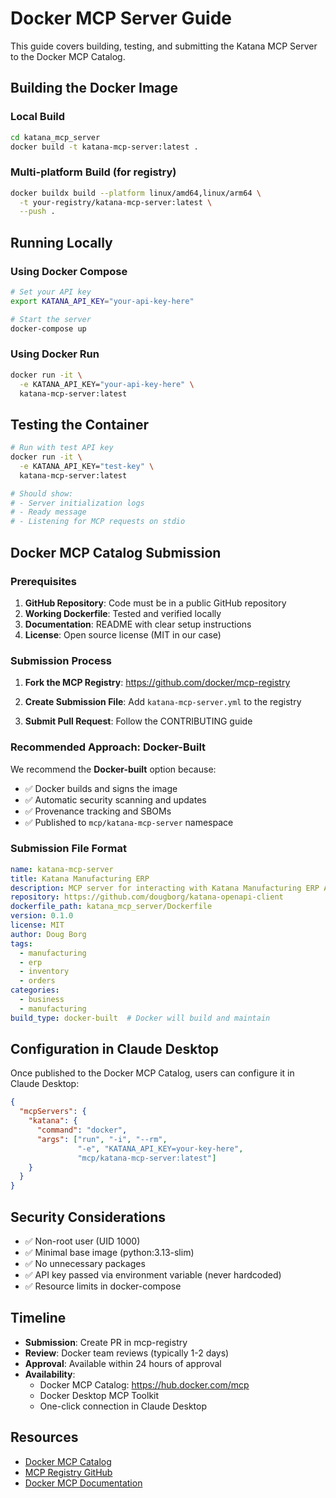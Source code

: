 # Docker MCP Server Guide

This guide covers building, testing, and submitting the Katana MCP Server to the Docker
MCP Catalog.

## Building the Docker Image

### Local Build

```bash
cd katana_mcp_server
docker build -t katana-mcp-server:latest .
```

### Multi-platform Build (for registry)

```bash
docker buildx build --platform linux/amd64,linux/arm64 \
  -t your-registry/katana-mcp-server:latest \
  --push .
```

## Running Locally

### Using Docker Compose

```bash
# Set your API key
export KATANA_API_KEY="your-api-key-here"

# Start the server
docker-compose up
```

### Using Docker Run

```bash
docker run -it \
  -e KATANA_API_KEY="your-api-key-here" \
  katana-mcp-server:latest
```

## Testing the Container

```bash
# Run with test API key
docker run -it \
  -e KATANA_API_KEY="test-key" \
  katana-mcp-server:latest

# Should show:
# - Server initialization logs
# - Ready message
# - Listening for MCP requests on stdio
```

## Docker MCP Catalog Submission

### Prerequisites

1. **GitHub Repository**: Code must be in a public GitHub repository
1. **Working Dockerfile**: Tested and verified locally
1. **Documentation**: README with clear setup instructions
1. **License**: Open source license (MIT in our case)

### Submission Process

1. **Fork the MCP Registry**: https://github.com/docker/mcp-registry

1. **Create Submission File**: Add `katana-mcp-server.yml` to the registry

1. **Submit Pull Request**: Follow the CONTRIBUTING guide

### Recommended Approach: Docker-Built

We recommend the **Docker-built** option because:

- ✅ Docker builds and signs the image
- ✅ Automatic security scanning and updates
- ✅ Provenance tracking and SBOMs
- ✅ Published to `mcp/katana-mcp-server` namespace

### Submission File Format

```yaml
name: katana-mcp-server
title: Katana Manufacturing ERP
description: MCP server for interacting with Katana Manufacturing ERP API
repository: https://github.com/dougborg/katana-openapi-client
dockerfile_path: katana_mcp_server/Dockerfile
version: 0.1.0
license: MIT
author: Doug Borg
tags:
  - manufacturing
  - erp
  - inventory
  - orders
categories:
  - business
  - manufacturing
build_type: docker-built  # Docker will build and maintain
```

## Configuration in Claude Desktop

Once published to the Docker MCP Catalog, users can configure it in Claude Desktop:

```json
{
  "mcpServers": {
    "katana": {
      "command": "docker",
      "args": ["run", "-i", "--rm",
               "-e", "KATANA_API_KEY=your-key-here",
               "mcp/katana-mcp-server:latest"]
    }
  }
}
```

## Security Considerations

- ✅ Non-root user (UID 1000)
- ✅ Minimal base image (python:3.13-slim)
- ✅ No unnecessary packages
- ✅ API key passed via environment variable (never hardcoded)
- ✅ Resource limits in docker-compose

## Timeline

- **Submission**: Create PR in mcp-registry
- **Review**: Docker team reviews (typically 1-2 days)
- **Approval**: Available within 24 hours of approval
- **Availability**:
  - Docker MCP Catalog: https://hub.docker.com/mcp
  - Docker Desktop MCP Toolkit
  - One-click connection in Claude Desktop

## Resources

- [Docker MCP Catalog](https://hub.docker.com/mcp)
- [MCP Registry GitHub](https://github.com/docker/mcp-registry)
- [Docker MCP Documentation](https://docs.docker.com/ai/mcp-catalog-and-toolkit/)

